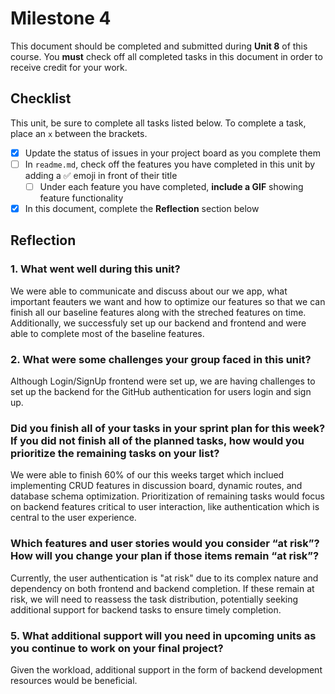 # Milestone 4

This document should be completed and submitted during **Unit 8** of this course. You **must** check off all completed tasks in this document in order to receive credit for your work.

## Checklist

This unit, be sure to complete all tasks listed below. To complete a task, place an `x` between the brackets.

- [x] Update the status of issues in your project board as you complete them
- [ ] In `readme.md`, check off the features you have completed in this unit by adding a ✅ emoji in front of their title
  - [ ] Under each feature you have completed, **include a GIF** showing feature functionality
- [x] In this document, complete the **Reflection** section below

## Reflection

### 1. What went well during this unit?

We were able to communicate and discuss about our we app, what important feauters we want and how to optimize our features so that we can finish all our baseline features along with the streched features on time. Additionally, we successfuly set up our backend and frontend and were able to complete most of the baseline features.

### 2. What were some challenges your group faced in this unit?

Although Login/SignUp frontend were set up, we are having challenges to set up the backend for the GitHub authentication for users login and sign up.

### Did you finish all of your tasks in your sprint plan for this week? If you did not finish all of the planned tasks, how would you prioritize the remaining tasks on your list?

We were able to finish 60% of our this weeks target which inclued implementing CRUD features in discussion board, dynamic routes, and database schema optimization. Prioritization of remaining tasks would focus on backend features critical to user interaction, like authentication which is central to the user experience.

### Which features and user stories would you consider “at risk”? How will you change your plan if those items remain “at risk”?

Currently, the user authentication is "at risk" due to its complex nature and dependency on both frontend and backend completion. If these remain at risk, we will need to reassess the task distribution, potentially seeking additional support for backend tasks to ensure timely completion.

### 5. What additional support will you need in upcoming units as you continue to work on your final project?

Given the workload, additional support in the form of backend development resources would be beneficial.
